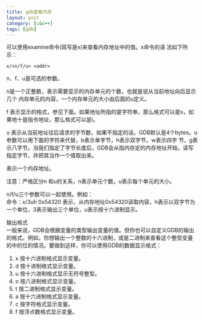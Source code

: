 ```yaml
---
title: gdb查看内存
layout: post
category: [c&c++]
tags: [gdb]
--- 
```


可以使用examine命令(简写是x)来查看内存地址中的值。x命令的语 法如下所示：

	x/<n/f/u> <addr>

n、f、u是可选的参数。


n是一个正整数，表示需要显示的内存单元的个数，也就是说从当前地址向后显示几个 内存单元的内容，一个内存单元的大小由后面的u定义。


f 表示显示的格式，参见下面。如果地址所指的是字符串，那么格式可以是s，如果地十是指令地址，那么格式可以是i。


u 表示从当前地址往后请求的字节数，如果不指定的话，GDB默认是4个bytes。u参数可以用下面的字符来代替，b表示单字节，h表示双字节，w表示四字 节，g表示八字节。当我们指定了字节长度后，GDB会从指内存定的内存地址开始，读写指定字节，并把其当作一个值取出来。


<addr>表示一个内存地址。  


注意：严格区分n 和u的关系，n表示单元个数，u表示每个单元的大小。   

n/f/u三个参数可以一起使用。例如：  
命令：x/3uh 0x54320 表示，从内存地址0x54320读取内容，h表示以双字节为一个单位，3表示输出三个单位，u表示按十六进制显示。

输出格式  
一般来说，GDB会根据变量的类型输出变量的值。但你也可以自定义GDB的输出的格式。例如，你想输出一个整数的十六进制，或是二进制来查看这个整型变量 的中的位的情况。要做到这样，你可以使用GDB的数据显示格式：  

1. x 按十六进制格式显示变量。
2. d 按十进制格式显示变量。  
3. u 按十六进制格式显示无符号整型。  
4. o 按八进制格式显示变量。  
5. t 按二进制格式显示变量。  
6. a 按十六进制格式显示变量。  
7. c 按字符格式显示变量。  
8. f 按浮点数格式显示变量。   






